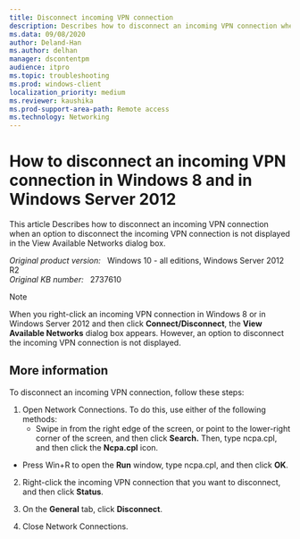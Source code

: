 ```yaml
---
title: Disconnect incoming VPN connection
description: Describes how to disconnect an incoming VPN connection when an option to disconnect the incoming VPN connection is not displayed in the View Available Networks dialog box. This issue occurs in Windows 8 and in Windows Server 2012.
ms.data: 09/08/2020
author: Deland-Han
ms.author: delhan
manager: dscontentpm
audience: itpro
ms.topic: troubleshooting
ms.prod: windows-client
localization_priority: medium
ms.reviewer: kaushika
ms.prod-support-area-path: Remote access
ms.technology: Networking
---
```

# How to disconnect an incoming VPN connection in Windows 8 and in Windows Server 2012

This article Describes how to disconnect an incoming VPN connection when an option to disconnect the incoming VPN connection is not displayed in the View Available Networks dialog box.

_Original product version:_ &nbsp; Windows 10 - all editions, Windows Server 2012 R2  
_Original KB number:_ &nbsp; 2737610

> [!NOTE]
> When you right-click an incoming VPN connection in Windows 8 or in Windows Server 2012 and then click **Connect/Disconnect**, the **View Available Networks**  dialog box appears. However, an option to disconnect the incoming VPN connection is not displayed. 

## More information

To disconnect an incoming VPN connection, follow these steps:
1. Open Network Connections. To do this, use either of the following methods:
   - Swipe in from the right edge of the screen, or point to the lower-right corner of the screen, and then click **Search.** Then, type ncpa.cpl, and then click the **Ncpa.cpl** icon.

- Press Win+R to open the **Run** window, type ncpa.cpl, and then click **OK**.

2. Right-click the incoming VPN connection that you want to disconnect, and then click **Status**.

3. On the **General** tab, click **Disconnect**.

4. Close Network Connections.
